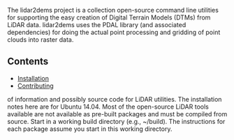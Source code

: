 The lidar2dems project is a collection open-source command line utilities for supporting the easy creation of Digital Terrain Models (DTMs) from LiDAR data. lidar2dems uses the PDAL library (and associated dependencies) for doing the actual point processing and gridding of point clouds into raster data.

## Contents

* [Installation](Installation)
* [Contributing](Contributing)

of information and possibly source code for LiDAR utilities. The installation notes here are for Ubuntu 14.04. Most of the open-source LiDAR tools available are not available as pre-built packages and must be compiled from source. Start in a working build directory (e.g., ~/build). The instructions for each package assume you start in this working directory.